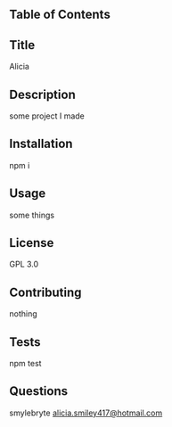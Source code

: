 
  ## Table of Contents


  ## Title
  Alicia 

  ## Description
  some project I made 

  ## Installation
  npm i 

  ## Usage
  some things 

  ## License
  GPL 3.0 

  ## Contributing
  nothing 

  ## Tests
  npm test 
  
  ## Questions
  smylebryte
  alicia.smiley417@hotmail.com

